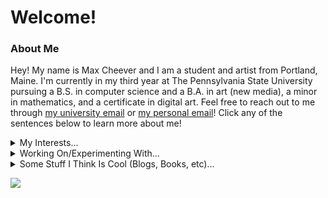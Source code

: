 # Welcome!
### About Me
Hey! My name is Max Cheever and I am a student and artist from Portland, Maine. I'm currently in my third year at The Pennsylvania State University pursuing a B.S. in computer science and a B.A. in art (new media), a minor in mathematics, and a certificate in digital art. Feel free to reach out to me through [my university email](mailto:mpc6231@psu.edu?subject=[GitHub]%20Max%20Cheever) or [my personal email](mailto:cheevermax@gmail.com)! Click any of the sentences below to learn more about me!
<details>
  <summary>My Interests...</summary>
  <p></p>
  <p>:infinity: Mathematics and Computer Science</p>
  <p>:foggy: Contemporary Art</p>
  <p>:technologist: Programming</p>
</details>
<details>
  <summary>Working On/Experimenting With...</summary>
  <p></p>
  <p>:office_worker: Software Engineering Internship at Tyler Technologies</p>
  <p>:foggy: Personal Art</p>
  <p>:technologist: Google Foobar</p>
  <p>:teacher: Summer Courses in Art History, Writing, Speaking, and Statistics</p>
  <p>:white_check_mark: Grading for CMPSC 132 - Data Structures at Penn State</p>
</details>
<details>
  <summary>Some Stuff I Think Is Cool (Blogs, Books, etc)...</summary>
  <p></p>
  <a href="https://esoteric.codes">:computer: Esoteric Codes by Daniel Temkin (Blog)</a>
  <br>
  <br>
  <a href="https://xkcd.com/archive/">:speech_balloon: XKCD by Randall Munroe (Webcomic)</a>
  <br>
  <br>
  <a href="https://theswissbay.ch/pdf/Gentoomen%20Library/Extra/Douglas_R._Hofstadter-Gödel%2C_Escher%2C_Bach__An_Eternal_Golden_Braid_%28Twentieth-Anniversary_Edition%29-Basic_Books%281999%29.pdf">:blue_book: Gödel, Escher, Bach: An Eternal Golden Braid By Douglas R. Hofstadter (Book)</a>
  <br>
  <br>
  <a href="https://www.instagram.com/daturahex/?hl=en">:crystal_ball: Daturahex (Artist)</a>
  <br>
  <br>
  <a href="http://vattay.web.elte.hu/lectures/ChaosTheory/James%20Gleick%20-%20Chaos.%20Making%20a%20new%20science.pdf">:butterfly: Chaos: Making a New Science by James Gleick (Book)</a>
  <br>
  <br>
  <a href="https://en.wikipedia.org/wiki/Hans_Haacke">:white_square_button: Hans Haacke (Artist)</a>
  <br>
  <br>
  <a href="https://en.wikipedia.org/wiki/Sol_LeWitt">:art: Sol LeWitt (Artist)</a>
  <br>
  <br>
  <a href="https://refikanadol.com">:fireworks: Refik Anadol (Artist)</a>
  <br>
  <br>
  <a href="http://joelericswanson.com">:black_square_button: Joel Swanson (Artist)</a>
  <br>
  <br>
  <a href="https://www.nathaliemiebach.com">:jigsaw: Nathalie Miebach (Artist)</a>
  <br>
  <br>
  <a href="https://sougwen.com">:robot: Sougwen 愫君 Chung (Artist)</a>
</details>

[![](https://github-readme-stats-eta-orcin.vercel.app/api/top-langs/?username=maxcheever&exclude_repo=mern-exercise-tracker,practice-portfolio,chatcord,WeAreLiving-practice,counter-app,p5&langs_count=9&size_weight=0.1&count_weight=0.9&layout=donut-vertical&hide_border=true&bg_color=00000000&text_color=ffffff&title_color=ffffff&card_width=300&hide=html,css)](https://github-readme-stats-eta-orcin.vercel.app)

<!---
[![](https://metrics.lecoq.io/maxcheever?template=classic&base.header=0&base.activity=0&base.community=0&base.repositories=0&base.metadata=0&isocalendar=1&base=header%2C%20activity%2C%20community%2C%20repositories%2C%20metadata&base.indepth=false&base.hireable=false&base.skip=false&isocalendar=false&isocalendar.duration=full-year&config.timezone=America%2FNew_York)](https://metrics.lecoq.io/)

![Stats](http://github-profile-summary-cards.vercel.app/api/cards/profile-details?username=maxcheever&theme=transparent)
<img src="https://maxcheever.github.io/max-cheever/images/shape.png" width="" height="" align="center">

![Python](https://img.shields.io/badge/python-3670A0?style=for-the-badge&logo=python&logoColor=ffdd54)
![Java](https://img.shields.io/badge/java-%23ED8B00.svg?style=for-the-badge&logo=java&logoColor=white)
![React](https://img.shields.io/badge/react-%2320232a.svg?style=for-the-badge&logo=react&logoColor=%2361DAFB)
![NodeJS](https://img.shields.io/badge/node.js-6DA55F?style=for-the-badge&logo=node.js&logoColor=white)
![p5js](https://img.shields.io/badge/p5.js-ED225D?style=for-the-badge&logo=p5.js&logoColor=FFFFFF)
![Wikipedia](https://img.shields.io/badge/Wikipedia-%23000000.svg?style=for-the-badge&logo=wikipedia&logoColor=white)
![Stack Exchange](https://img.shields.io/badge/StackExchange-%23ffffff.svg?style=for-the-badge&logo=StackExchange&logoColor=white)
![Git](https://img.shields.io/badge/git-%23F05033.svg?style=for-the-badge&logo=git&logoColor=white)
![Khan Academy](https://img.shields.io/badge/KhanAcademy-%2314BF96.svg?style=for-the-badge&logo=KhanAcademy&logoColor=white)
![Adobe Creative Cloud](https://img.shields.io/badge/Adobe%20Creative%20Cloud-DA1F26.svg?style=for-the-badge&logo=Adobe%20Creative%20Cloud&logoColor=white)
![Figma](https://img.shields.io/badge/figma-%23F24E1E.svg?style=for-the-badge&logo=figma&logoColor=white)
![JavaScript](https://img.shields.io/badge/javascript-%23323330.svg?style=for-the-badge&logo=javascript&logoColor=%23F7DF1E)
![HTML5](https://img.shields.io/badge/html5-%23E34F26.svg?style=for-the-badge&logo=html5&logoColor=white)
![CSS3](https://img.shields.io/badge/css3-%231572B6.svg?style=for-the-badge&logo=css3&logoColor=white)
![LaTeX](https://img.shields.io/badge/latex-%23008080.svg?style=for-the-badge&logo=latex&logoColor=white)
![TypeScript](https://img.shields.io/badge/TypeScript-007ACC?style=for-the-badge&logo=typescript&logoColor=white)
-->
